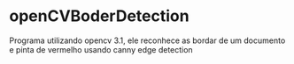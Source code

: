 # openCVBoderDetection

Programa utilizando opencv 3.1, ele reconhece as bordar de um documento e pinta de vermelho usando canny edge detection
